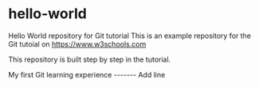 # hello-world
Hello World repository for Git tutorial
This is an example repository for the Git tutoial on https://www.w3schools.com

This repository is built step by step in the tutorial.

My first Git learning experience
------- Add line

